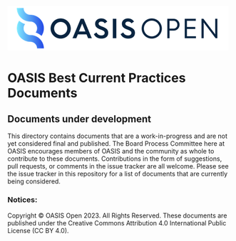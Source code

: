![OASIS](../OASIS-Logo.png)
---

# OASIS Best Current Practices Documents

## Documents under development

This directory contains documents that are a work-in-progress and are not yet
considered final and published. The Board Process Committee here at OASIS
encourages members of OASIS and the community as whole to contribute to these
documents. Contributions in the form of suggestions, pull requests, or comments
in the issue tracker are all welcome. Please see the issue tracker in this
repository for a list of documents that are currently being considered.

### Notices:

Copyright © OASIS Open 2023. All Rights Reserved. These documents are published
under the Creative Commons Attribution 4.0 International Public License (CC BY
4.0).
